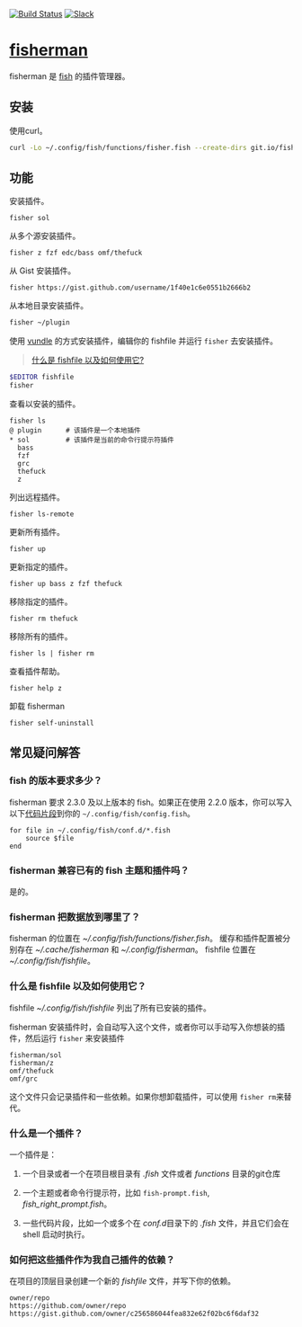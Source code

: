 [slack-link]: https://fisherman-wharf.herokuapp.com/
[slack-badge]: https://fisherman-wharf.herokuapp.com/badge.svg
[travis-link]: https://travis-ci.org/fisherman/fisherman
[travis-badge]: https://img.shields.io/travis/fisherman/fisherman.svg

[organization]: https://github.com/fisherman
[fish]: https://github.com/fish-shell/fish-shell
[fisherman]: http://fisherman.sh
[online]: http://fisherman.sh/#search

[![Build Status][travis-badge]][travis-link]
[![Slack][slack-badge]][slack-link]

# [fisherman]

fisherman 是 [fish] 的插件管理器。

## 安装

使用curl。

```sh
curl -Lo ~/.config/fish/functions/fisher.fish --create-dirs git.io/fisherman
```

## 功能

安装插件。

```
fisher sol 
```

从多个源安装插件。

```
fisher z fzf edc/bass omf/thefuck
```

从 Gist 安装插件。

```
fisher https://gist.github.com/username/1f40e1c6e0551b2666b2
```

从本地目录安装插件。

```sh
fisher ~/plugin
```

使用 [vundle](https://github.com/VundleVim/Vundle.vim) 的方式安装插件，编辑你的 fishfile 并运行 `fisher` 去安装插件。

> [什么是 fishfile 以及如何使用它?](#6-什么是-fishfile-以及如何使用它)

```sh
$EDITOR fishfile
fisher
```

查看以安装的插件。

```ApacheConf
fisher ls
@ plugin      # 该插件是一个本地插件
* sol         # 该插件是当前的命令行提示符插件
  bass
  fzf
  grc
  thefuck
  z
```

列出远程插件。
```
fisher ls-remote
```

更新所有插件。

```
fisher up
```

更新指定的插件。

```
fisher up bass z fzf thefuck
```

移除指定的插件。

```
fisher rm thefuck
```

移除所有的插件。

```
fisher ls | fisher rm
```

查看插件帮助。

```
fisher help z
```

卸载 fisherman
```
fisher self-uninstall
```

## 常见疑问解答

### fish 的版本要求多少？

fisherman 要求 2.3.0 及以上版本的 fish。如果正在使用 2.2.0 版本，你可以写入以下[代码片段](#8-什么是一个插件)到你的 `~/.config/fish/config.fish`。

```fish
for file in ~/.config/fish/conf.d/*.fish
    source $file
end
```

### fisherman 兼容已有的 fish 主题和插件吗？

是的。

### fisherman 把数据放到哪里了？

fisherman 的位置在 *~/.config/fish/functions/fisher.fish*。
缓存和插件配置被分别存在 *~/.cache/fisherman* 和 *~/.config/fisherman*。
fishfile 位置在 *~/.config/fish/fishfile*。

### 什么是 fishfile 以及如何使用它？

fishfile *~/.config/fish/fishfile* 列出了所有已安装的插件。

fisherman 安装插件时，会自动写入这个文件，或者你可以手动写入你想装的插件，然后运行 `fisher` 来安装插件

```
fisherman/sol 
fisherman/z
omf/thefuck
omf/grc
```

这个文件只会记录插件和一些依赖。如果你想卸载插件，可以使用 `fisher rm`来替代。

### 什么是一个插件？

一个插件是：

1. 一个目录或者一个在项目根目录有 *.fish* 文件或者 *functions* 目录的git仓库

2. 一个主题或者命令行提示符，比如 `fish-prompt.fish`, *fish_right_prompt.fish*。

3. 一些代码片段，比如一个或多个在 *conf.d*目录下的 *.fish* 文件，并且它们会在 shell 启动时执行。

### 如何把这些插件作为我自己插件的依赖？

在项目的顶层目录创建一个新的 *fishfile* 文件，并写下你的依赖。

```fish
owner/repo
https://github.com/owner/repo
https://gist.github.com/owner/c256586044fea832e62f02bc6f6daf32
```
